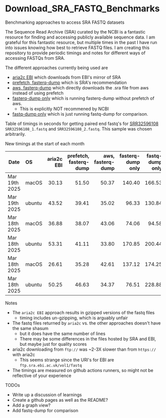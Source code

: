 # Download_SRA_FASTQ_Benchmarks
Benchmarking approaches to access SRA FASTQ datasets

The Sequence Read Archive (SRA) curated by the NCBI is a fantastic resource for finding and accessing publicly available sequence data.
I am grateful for this fantastic resource, but multiple times in the past I have run into issues knowing how best to retrieve FASTQ files.
I am creating this repository to provide periodic timings and notes for different ways of accessing FASTQs from SRA.


The different approaches currently being used are
- [aria2c EBI](scripts/aria2c_ebi.bash) which downloads from EBI's mirror of SRA
- [prefetch, fasterq-dump](scripts/prefetch_and_fasterqdump.bash) which is SRA's recommendation
- [aws, fasterq-dump](scripts/aws_and_fasterqdump.bash) which directly downloads the .sra file from aws instead of using prefetch
- [fasterq-dump only](scripts/fasterqdump_only.bash) which is running fasterq-dump without prefetch of aws.
    - This is explicitly NOT recommened by NCBI
- [fastq-dump only](scripts/fastqdump_only.bash) which is just running fastq-dump for comparison.

Table of timings in seconds for getting paired end fastq's for
[SRR32596108](https://trace.ncbi.nlm.nih.gov/Traces/?view=run_browser&acc=SRR32596108&display=metadata)
 `SRR32596108_1.fastq` and `SRR32596108_2.fastq`. This sample was chosen arbitrarily.

New timings at the start of each month

| Date | OS | aria2c EBI | prefetch, fasterq-dump | aws, fasterq-dump | fasterq-dump only | fastq-dump only |
| --- | :-- | --: | --: | --: | --: | --: |
| Mar 19th 2025 | macOS | 30.13 | 51.50 | 50.37 | 140.40 | 166.53 |
| Mar 19th 2025 | ubuntu | 43.52 | 39.41 | 35.02 | 96.33 | 130.84 |
| Mar 18th 2025 | macOS | 36.88 | 38.07 | 43.06 | 74.06 | 94.58 |
| Mar 18th 2025 | ubuntu | 53.31 | 41.11 | 33.80 | 170.85 | 200.44 |
| Mar 18th 2025 | macOS | 26.61 | 35.28 | 42.61 | 137.12 | 174.25 |
| Mar 18th 2025 | ubuntu | 50.25 | 46.63 | 34.37 | 76.51 | 228.88 |


Notes
- The `aria2c EBI` approach results in gzipped versions of the fastq files
    - timing includes un-gzipping, which is arguably unfair
- The fastq files returned by `aria2c` vs. the other approaches doesn't have the same shasum
    - but it does have the same number of lines
    - There may be some differences in the files hosted by SRA and EBI, but maybe just for quality scores
- aria2c downloading from `ftp://` was ~2-3X slower than from `https://` with aria2c
    - This seems strange since the URI's for EBI are `ftp.sra.ebi.ac.uk/vol1/fastq`
- The timings are measured on github actions runners, so might not be reflective of your experience

TODOs
- Write up a discussion of learnings
- Create a github pages as well as the README?
- Add a graph view?
- Add fastq-dump for comparison